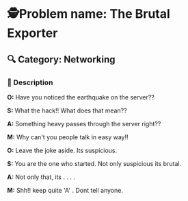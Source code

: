 

# 🕵️Problem name: The Brutal Exporter

## 🔍 Category: Networking  

### 📝 Description  
**O:** Have you noticed the earthquake on the server??

**S:** What the hack!! What does that mean??

**A:** Something heavy passes through the server right??

**M:** Why can't you people talk in easy way!!

**O:** Leave the joke aside. Its suspicious.

**S:** You are the one who started. Not only suspicious its brutal.

**A:** Not only that, its . . . . 

**M:** Shh!! keep quite 'A' . Dont tell anyone.
